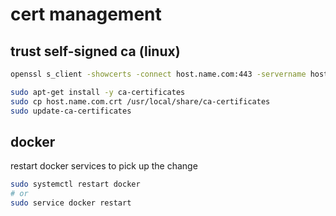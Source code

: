 # cert management

## trust self-signed ca (linux)
```sh
openssl s_client -showcerts -connect host.name.com:443 -servername host.name.com  </dev/null | sed -ne '/-BEGIN CERTIFICATE-/,/-END CERTIFICATE-/p' > host.name.com.crt

sudo apt-get install -y ca-certificates
sudo cp host.name.com.crt /usr/local/share/ca-certificates
sudo update-ca-certificates
```

## docker
restart docker services to pick up the change
```sh
sudo systemctl restart docker
# or 
sudo service docker restart
```

